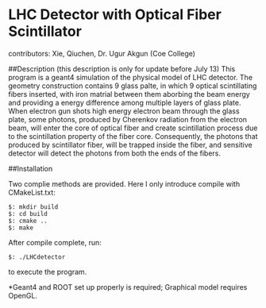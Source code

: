 # LHC Detector with Optical Fiber Scintillator
contributors: Xie, Qiuchen, Dr. Ugur Akgun (Coe College)

##Description
(this description is only for update before July 13)
This program is a geant4 simulation of the physical model of LHC detector. The geometry construction contains 9 glass palte, in which 9 optical scintillating fibers inserted, with iron matrial between them aborbing the beam energy and providing a energy difference among multiple layers of glass plate. When electron gun shots high energy electron beam through the glass plate, some photons, produced by Cherenkov radiation from the electron beam, will enter the core of optical fiber and create scintillation process due to the scintillation property of the fiber core. Consequently, the photons that produced by scintillator fiber, will be trapped inside the fiber, and sensitive detector will detect the photons from both the ends of the fibers. 

##Installation

Two complie methods are provided. Here I only introduce compile with CMakeList.txt: 

	$: mkdir build
	$: cd build
	$: cmake ..
	$: make

After compile complete, run:

	$: ./LHCdetector

to execute the program. 

*Geant4 and ROOT set up properly is required; Graphical model requires OpenGL. 

